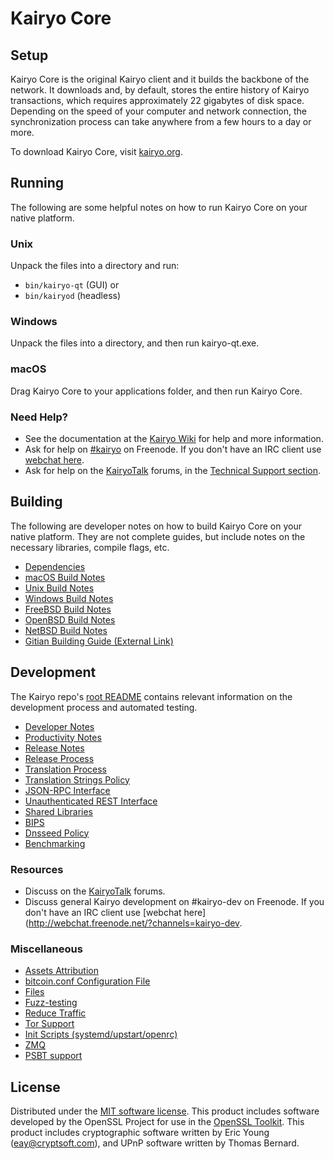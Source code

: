 Kairyo Core
=============

Setup
---------------------
Kairyo Core is the original Kairyo client and it builds the backbone of the network. It downloads and, by default, stores the entire history of Kairyo transactions, which requires approximately 22 gigabytes of disk space. Depending on the speed of your computer and network connection, the synchronization process can take anywhere from a few hours to a day or more.

To download Kairyo Core, visit [kairyo.org](https://kairyo.org/).

Running
---------------------
The following are some helpful notes on how to run Kairyo Core on your native platform.

### Unix

Unpack the files into a directory and run:

- `bin/kairyo-qt` (GUI) or
- `bin/kairyod` (headless)

### Windows

Unpack the files into a directory, and then run kairyo-qt.exe.

### macOS

Drag Kairyo Core to your applications folder, and then run Kairyo Core.

### Need Help?

* See the documentation at the [Kairyo Wiki](https://kairyo.info/)
for help and more information.
* Ask for help on [#kairyo](http://webchat.freenode.net?channels=kairyo) on Freenode. If you don't have an IRC client use [webchat here](http://webchat.freenode.net?channels=kairyo).
* Ask for help on the [KairyoTalk](https://kairyotalk.io/) forums, in the [Technical Support section](https://kairyotalk.io/c/technical-support).

Building
---------------------
The following are developer notes on how to build Kairyo Core on your native platform. They are not complete guides, but include notes on the necessary libraries, compile flags, etc.

- [Dependencies](dependencies.md)
- [macOS Build Notes](build-osx.md)
- [Unix Build Notes](build-unix.md)
- [Windows Build Notes](build-windows.md)
- [FreeBSD Build Notes](build-freebsd.md)
- [OpenBSD Build Notes](build-openbsd.md)
- [NetBSD Build Notes](build-netbsd.md)
- [Gitian Building Guide (External Link)](https://github.com/bitcoin-core/docs/blob/master/gitian-building.md)

Development
---------------------
The Kairyo repo's [root README](/README.md) contains relevant information on the development process and automated testing.

- [Developer Notes](developer-notes.md)
- [Productivity Notes](productivity.md)
- [Release Notes](release-notes.md)
- [Release Process](release-process.md)
- [Translation Process](translation_process.md)
- [Translation Strings Policy](translation_strings_policy.md)
- [JSON-RPC Interface](JSON-RPC-interface.md)
- [Unauthenticated REST Interface](REST-interface.md)
- [Shared Libraries](shared-libraries.md)
- [BIPS](bips.md)
- [Dnsseed Policy](dnsseed-policy.md)
- [Benchmarking](benchmarking.md)

### Resources
* Discuss on the [KairyoTalk](https://kairyotalk.io/) forums.
* Discuss general Kairyo development on #kairyo-dev on Freenode. If you don't have an IRC client use [webchat here](http://webchat.freenode.net/?channels=kairyo-dev.

### Miscellaneous
- [Assets Attribution](assets-attribution.md)
- [bitcoin.conf Configuration File](bitcoin-conf.md)
- [Files](files.md)
- [Fuzz-testing](fuzzing.md)
- [Reduce Traffic](reduce-traffic.md)
- [Tor Support](tor.md)
- [Init Scripts (systemd/upstart/openrc)](init.md)
- [ZMQ](zmq.md)
- [PSBT support](psbt.md)

License
---------------------
Distributed under the [MIT software license](/COPYING).
This product includes software developed by the OpenSSL Project for use in the [OpenSSL Toolkit](https://www.openssl.org/). This product includes
cryptographic software written by Eric Young ([eay@cryptsoft.com](mailto:eay@cryptsoft.com)), and UPnP software written by Thomas Bernard.
